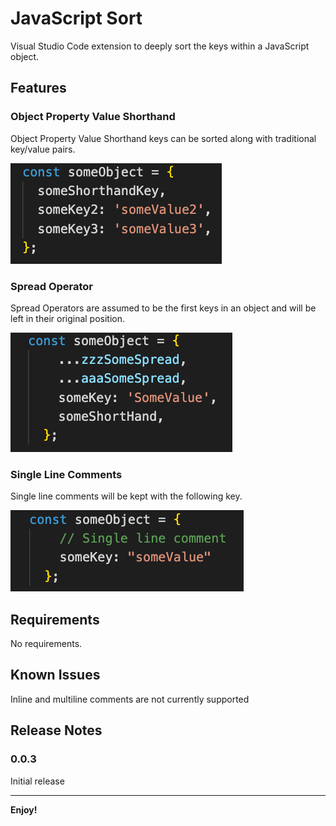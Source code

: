 # JavaScript Sort

Visual Studio Code extension to deeply sort the keys within a JavaScript object.

## Features

### Object Property Value Shorthand

Object Property Value Shorthand keys can be sorted along with traditional key/value pairs.

![Object Property Value Shorthand](images/object-property-value-shorthand.png)

### Spread Operator

Spread Operators are assumed to be the first keys in an object and will be left in their original position.

![Spread Operators](images/spread-operator.png)

### Single Line Comments

Single line comments will be kept with the following key.

![Single line comment](images/single-line-comment.png)

## Requirements

No requirements.

## Known Issues

Inline and multiline comments are not currently supported

## Release Notes

### 0.0.3

Initial release

---

**Enjoy!**

